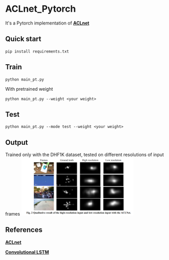 # ACLnet_Pytorch
It's a Pytorch implementation of [**ACLnet**](https://github.com/wenguanwang/DHF1K)
## Quick start
    pip install requirements.txt
## Train
    python main_pt.py
    
With pretrained weight

    python main_pt.py --weight <your weight>
  
## Test
    python main_pt.py --mode test --weight <your weight>
    
## Output
Trained only with the DHF1K dataset, tested on different resolutions of input frames
<img src="result.png" width="70%" height="70%"> 
    
## References
[**ACLnet**](https://github.com/wenguanwang/DHF1K)

[**Convolutional LSTM**](https://github.com/automan000/Convolutional_LSTM_PyTorch)
